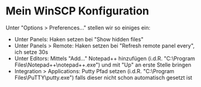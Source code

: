# Mein WinSCP Konfiguration
Unter "Options > Preferences..." stellen wir so einiges ein:
* Unter Panels: Haken setzen bei "Show hidden files"
* Unter Panels > Remote: Haken setzen bei "Refresh remote panel every", ich setze 30s
* Unter Editors: Mittels "Add..." Notepad++ hinzufügen (i.d.R. "C:\Program Files\Notepad++\notepad++.exe") und mit "Up" an erste Stelle bringen
* Integration > Applications: Putty Pfad setzen (i.d.R. "C:\Program Files\PuTTY\putty.exe") falls dieser nicht schon automatisch gesetzt ist